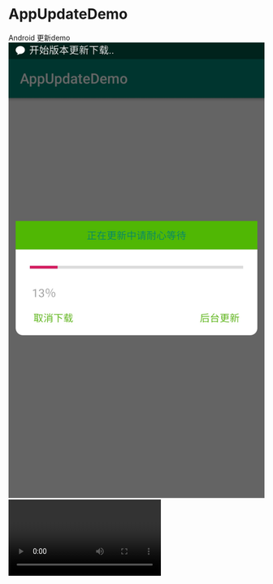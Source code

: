 # AppUpdateDemo
Android 更新demo
![image](https://github.com/993739033/AppUpdateDemo/blob/master/app/assests/S10330-151846.jpg)
![image](https://github.com/993739033/AppUpdateDemo/blob/master/app/assests/S10330-15173374.mp4)

